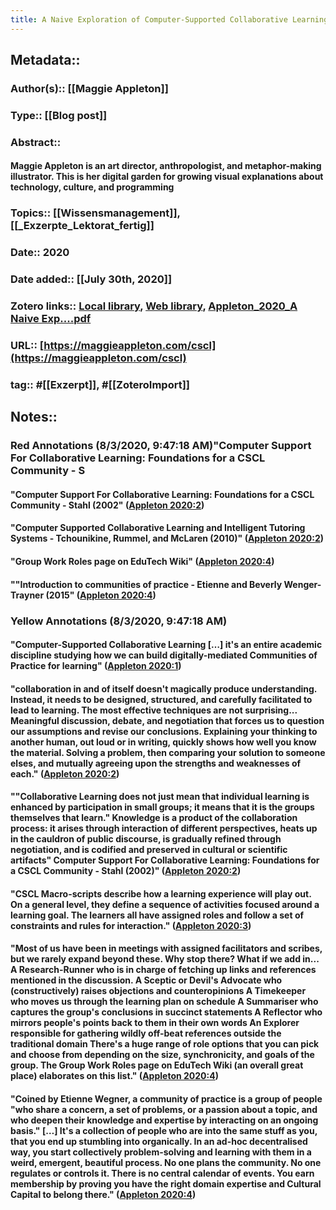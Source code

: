 ```yaml
---
title: A Naive Exploration of Computer-Supported Collaborative Learning
---
```


## Metadata::
### Author(s):: [[Maggie Appleton]]

### Type:: [[Blog post]]

### Abstract::
#### Maggie Appleton is an art director, anthropologist, and metaphor-making illustrator. This is her digital garden for growing visual explanations about technology, culture, and programming

### Topics:: [[Wissensmanagement]], [[_Exzerpte_Lektorat_fertig]]

### Date:: 2020

### Date added:: [[July 30th, 2020]]

### Zotero links:: [Local library](zotero://select/library/items/4A6RC66B), [Web library](https://www.zotero.org/users/4111725/items/4A6RC66B), [Appleton_2020_A Naive Exp....pdf](zotero://open-pdf/library/items/S2B9SNJB)

### URL:: [https://maggieappleton.com/cscl](https://maggieappleton.com/cscl)

### tag:: #[[Exzerpt]], #[[ZoteroImport]]

## Notes::
### **Red Annotations (8/3/2020, 9:47:18 AM)"Computer Support For Collaborative Learning: Foundations for a CSCL Community - S**
#### "Computer Support For Collaborative Learning: Foundations for a CSCL Community - Stahl (2002" ([Appleton 2020:2](zotero://open-pdf/library/items/S2B9SNJB?page=2))

#### "Computer Supported Collaborative Learning and Intelligent Tutoring Systems - Tchounikine, Rummel, and McLaren (2010)" ([Appleton 2020:2](zotero://open-pdf/library/items/S2B9SNJB?page=2))

#### "Group Work Roles page on EduTech Wiki" ([Appleton 2020:4](zotero://open-pdf/library/items/S2B9SNJB?page=4))

#### ""Introduction to communities of practice - Etienne and Beverly Wenger-Trayner (2015" ([Appleton 2020:4](zotero://open-pdf/library/items/S2B9SNJB?page=4))

### **Yellow Annotations (8/3/2020, 9:47:18 AM)**
#### "Computer-Supported Collaborative Learning […] it's an entire academic discipline studying how we can build digitally-mediated Communities of Practice for learning" ([Appleton 2020:1](zotero://open-pdf/library/items/S2B9SNJB?page=1))

#### "collaboration in and of itself doesn't magically produce understanding. Instead, it needs to be designed, structured, and carefully facilitated to lead to learning. The most effective techniques are not surprising... Meaningful discussion, debate, and negotiation that forces us to question our assumptions and revise our conclusions. Explaining your thinking to another human, out loud or in writing, quickly shows how well you know the material. Solving a problem, then comparing your solution to someone elses, and mutually agreeing upon the strengths and weaknesses of each." ([Appleton 2020:2](zotero://open-pdf/library/items/S2B9SNJB?page=2))

#### ""Collaborative Learning does not just mean that individual learning is enhanced by participation in small groups; it means that it is the groups themselves that learn." Knowledge is a product of the collaboration process: it arises through interaction of different perspectives, heats up in the cauldron of public discourse, is gradually refined through negotiation, and is codified and preserved in cultural or scientific artifacts" Computer Support For Collaborative Learning: Foundations for a CSCL Community - Stahl (2002)" ([Appleton 2020:2](zotero://open-pdf/library/items/S2B9SNJB?page=2))

#### "CSCL Macro-scripts describe how a learning experience will play out. On a general level, they define a sequence of activities focused around a learning goal. The learners all have assigned roles and follow a set of constraints and rules for interaction." ([Appleton 2020:3](zotero://open-pdf/library/items/S2B9SNJB?page=3))

#### "Most of us have been in meetings with assigned facilitators and scribes, but we rarely expand beyond these. Why stop there? What if we add in... A Research-Runner who is in charge of fetching up links and references mentioned in the discussion. A Sceptic or Devil's Advocate who (constructively) raises objections and counteropinions A Timekeeper who moves us through the learning plan on schedule A Summariser who captures the group's conclusions in succinct statements A Reflector who mirrors people's points back to them in their own words An Explorer responsible for gathering wildly off-beat references outside the traditional domain There's a huge range of role options that you can pick and choose from depending on the size, synchronicity, and goals of the group. The Group Work Roles page on EduTech Wiki (an overall great place) elaborates on this list." ([Appleton 2020:4](zotero://open-pdf/library/items/S2B9SNJB?page=4))

#### "Coined by Etienne Wegner, a community of practice is a group of people "who share a concern, a set of problems, or a passion about a topic, and who deepen their knowledge and expertise by interacting on an ongoing basis." […] It's a collection of people who are into the same stuff as you, that you end up stumbling into organically. In an ad-hoc decentralised way, you start collectively problem-solving and learning with them in a weird, emergent, beautiful process. No one plans the community. No one regulates or controls it. There is no central calendar of events. You earn membership by proving you have the right domain expertise and Cultural Capital to belong there." ([Appleton 2020:4](zotero://open-pdf/library/items/S2B9SNJB?page=4))
